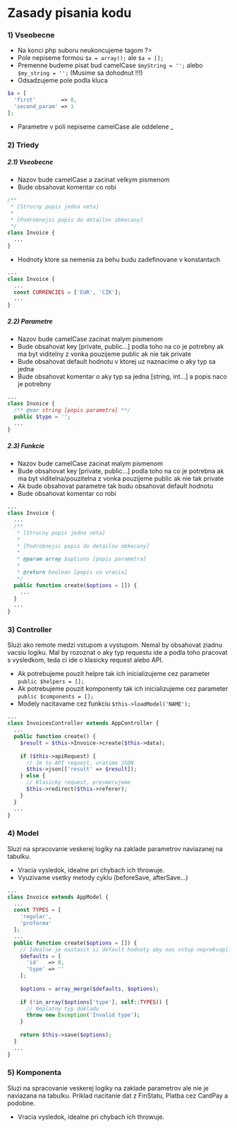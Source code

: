 # Zasady pisania kodu

### 1) Vseobecne

- Na konci php suboru neukoncujeme tagom ?>
- Pole nepiseme formou ```$a = array();``` ale ```$a = [];```
- Premenne budeme pisat bud camelCase ```$myString = '';``` alebo ```$my_string = '';``` (Musime sa dohodnut !!!)
- Odsadzujeme pole podla kluca
```php
$a = [
  'first'        => 0,
  'second_param' => 1
];
```
- Parametre v poli nepiseme camelCase ale oddelene _

### 2) Triedy
##### 2.1) Vseobecne

- Nazov bude camelCase a zacinat velkym pismenom
- Bude obsahovat komentar co robi

```php
/**
 * [Strucny popis jedna veta]
 *
 * [Podrobnejsi popis do detailov obkecany]
 */
class Invoice {
  ...
}
```

- Hodnoty ktore sa nemenia za behu budu zadefinovane v konstantach

```php
...
class Invoice {
  ...
  const CURRENCIES = ['EUR', 'CZK'];
  ...
}
```

##### 2.2) Parametre

- Nazov bude camelCase zacinat malym pismenom
- Bude obsahovat key [private, public...] podla toho na co je potrebny ak ma byt viditelny z vonka pouzijeme public ak nie tak private
- Bude obsahovat default hodnotu v ktorej uz naznacime o aky typ sa jedna
- Bude obsahovat komentar o aky typ sa jedna [string, int...] a popis naco je potrebny

```php
...
class Invoice {
  /** @var string [popis parametra] **/
  public $type = '';
  ...
}
```

##### 2.3) Funkcie

- Nazov bude camelCase zacinat malym pismenom
- Bude obsahovat key [private, public...] podla toho na co je potrebna ak ma byt viditelna/pouzitelna z vonka pouzijeme public ak nie tak private
- Ak bude obsahovat parametre tak budu obsahovat default hodnotu
- Bude obsahovat komentar co robi

```php
...
class Invoice {
  ...
  /**
   * [Strucny popis jedna veta]
   *
   * [Podrobnejsi popis do detailov obkecany]
   *
   * @param array $options [popis parametra]
   * 
   * @return boolean [popis co vracia]
   */
  public function create($options = []) {
    ...
  }
  ...
}
```

### 3) Controller

Sluzi ako remote medzi vstupom a vystupom. Nemal by obsahovat ziadnu vacsiu logiku.
Mal by rozoznat o aky typ requestu ide a podla toho pracovat s vysledkom, teda ci ide o klasicky request alebo API.
- Ak potrebujeme pouzit helpre tak ich inicializujeme cez parameter ```public $helpers = [];```
- Ak potrebujeme pouzit komponenty tak ich inicializujeme cez parameter ```public $components = [];```
- Modely nacitavame cez funkciu ```$this->loadModel('NAME');```

```php
...
class InvoicesController extends AppController {
  ...
  public function create() {
    $result = $this->Invoice->create($this->data);
  
    if ($this->apiRequest) {
      // Je to API request, vratime JSON
      $this->json(['result' => $result]);
    } else {
      // Klasicky request, presmerujeme
      $this->redirect($this->referer);
    }
  }
  ...
}
```

### 4) Model

Sluzi na spracovanie veskerej logiky na zaklade parametrov naviazanej na tabulku.

- Vracia vysledok, idealne pri chybach ich throwuje.
- Vyuzivame vsetky metody cyklu (beforeSave, afterSave...)

```php
...
class Invoice extends AppModel {
  ...
  const TYPES = [
    'regular',
    'proforma'
  ];
  ...
  public function create($options = []) {
    // Idealne je nastavit si default hodnoty aby nas vstup neprekvapil
    $defaults = [
      'id'   => 0,
      'type' => ''
    ];
   
    $options = array_merge($defaults, $options);
    
    if (!in_array($options['type'], self::TYPES)) {
      // Neplatny typ dokladu
      throw new Exception('Invalid type');
    }
    
    return $this->save($options);
  }
  ...
}
```

### 5) Komponenta

Sluzi na spracovanie veskerej logiky na zaklade parametrov ale nie je naviazana na tabulku. Priklad nacitanie dat z FinStatu, Platba cez CardPay a podobne.

- Vracia vysledok, idealne pri chybach ich throwuje.
